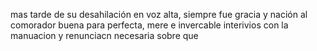 mas tarde de su desahilación en voz alta, siempre fue gracia y nación al comorador buena para perfecta, mere e invercable interivios con la manuacion y renunciacn necesaria sobre que
